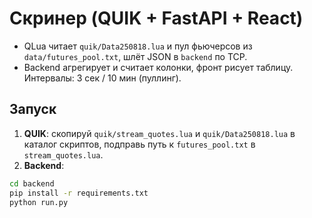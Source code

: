# Скринер (QUIK + FastAPI + React)


- QLua читает `quik/Data250818.lua` и пул фьючерсов из `data/futures_pool.txt`, шлёт JSON в `backend` по TCP.
- Backend агрегирует и считает колонки, фронт рисует таблицу. Интервалы: 3 сек / 10 мин (пуллинг).


## Запуск
1) **QUIK**: скопируй `quik/stream_quotes.lua` и `quik/Data250818.lua` в каталог скриптов, подправь путь к `futures_pool.txt` в `stream_quotes.lua`.
2) **Backend**:
```bash
cd backend
pip install -r requirements.txt
python run.py